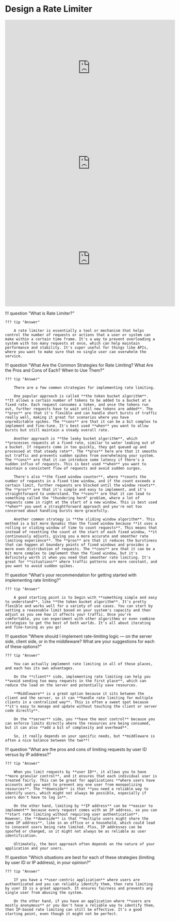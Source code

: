 # Design a Rate Limiter

<iframe width="560" height="315" src="https://www.youtube.com/embed/dpEOhfEEoyw?si=JQrqZowv67zSI1-_" title="YouTube video player" frameborder="0" allow="accelerometer; autoplay; clipboard-write; encrypted-media; gyroscope; picture-in-picture; web-share" referrerpolicy="strict-origin-when-cross-origin" allowfullscreen></iframe>

<iframe width="560" height="315" src="https://www.youtube.com/embed/SgWb6tWx3S8?si=1bpv6F1zIHVySY5x" title="YouTube video player" frameborder="0" allow="accelerometer; autoplay; clipboard-write; encrypted-media; gyroscope; picture-in-picture; web-share" referrerpolicy="strict-origin-when-cross-origin" allowfullscreen></iframe>

<iframe width="560" height="315" src="https://www.youtube.com/embed/VzW41m4USGs?si=RQLSy4FHTVo8LMea" title="YouTube video player" frameborder="0" allow="accelerometer; autoplay; clipboard-write; encrypted-media; gyroscope; picture-in-picture; web-share" referrerpolicy="strict-origin-when-cross-origin" allowfullscreen></iframe>

!!! question "What is Rate Limiter?"

    ??? tip "Answer"

        A rate limiter is essentially a tool or mechanism that helps control the number of requests or actions that a user or system can make within a certain time frame. It's a way to prevent overloading a system with too many requests at once, which can help maintain performance and stability. It's super useful for things like APIs, where you want to make sure that no single user can overwhelm the service.

!!! question "What Are the Common Strategies for Rate Limiting? What Are the Pros and Cons of Each? When to Use Them?"

    ??? tip "Answer"

        There are a few common strategies for implementing rate limiting. 
        
        One popular approach is called **the token bucket algorithm**. **It allows a certain number of tokens to be added to a bucket at a fixed rate. Each request consumes a token, and once the tokens run out, further requests have to wait until new tokens are added**. The **pros** are that it's flexible and can handle short bursts of traffic really well, making it great for scenarios where you have unpredictable spikes. The **cons** are that it can be a bit complex to implement and fine-tune. It's best used **when** you want to allow bursts but still maintain a steady overall rate.

        Another approach is **the leaky bucket algorithm**, which **processes requests at a fixed rate, similar to water leaking out of a bucket. If requests come in too quickly, they get queued up and processed at that steady rate**. The **pros** here are that it smooths out traffic and prevents sudden spikes from overwhelming your system. The **cons** are that it can introduce some latency if there's a sudden influx of requests. This is best used **when** you want to maintain a consistent flow of requests and avoid sudden surges.
        
        There's also **the fixed window counter**, where **counts the number of requests in a fixed time window, and if the count exceeds a certain limit, further requests are blocked until the window resets**. The **pros** are that it's simple and easy to implement, and it's straightforward to understand. The **cons** are that it can lead to something called the "thundering herd" problem, where a lot of requests come in right at the start of a new window. This is best used **when** you want a straightforward approach and you're not too concerned about handling bursts more gracefully.

        Another common strategy is **the sliding window algorithm**. This method is a bit more dynamic than the fixed window because **it uses a rolling or sliding window of time to count requests**. This means that instead of resetting the count at the start of each fixed window, **it continuously adjusts, giving you a more accurate and smoother rate limiting experience**. The **pros** are that it reduces the burstiness that can happen at boundary points of fixed windows and provides a more even distribution of requests. The **cons** are that it can be a bit more complex to implement than the fixed window, but it's definitely worth it when you need that smoother rate limiting. It's great for **situations** where traffic patterns are more constant, and you want to avoid sudden spikes.

!!! question "What's your recommendation for getting started with implementing rate limiting?"

    ??? tip "Answer"

        A good starting point is to begin with **something simple and easy to understand**, like **the token bucket algorithm**. It's pretty flexible and works well for a variety of use cases. You can start by setting a reasonable limit based on your system's capacity and then adjust as you see how it affects your traffic. Once you're comfortable, you can experiment with other algorithms or even combine strategies to get the best of both worlds. It's all about iterating and fine-tuning as you go!


!!! question "Where should I implement rate-limiting logic — on the server side, client side, or in the middleware? What are your suggestions for each of these options?"

    ??? tip "Answer"

        You can actually implement rate limiting in all of those places, and each has its own advantages.
        
        On the **client** side, implementing rate limiting can help you **avoid sending too many requests in the first place**, which can reduce the load on the server and potentially save resources.
        
        **Middleware** is a great option because it sits between the client and the server, so it can **handle rate limiting for multiple clients in a centralized way**. This is often a sweet spot because **it's easy to manage and update without touching the client or server code directly**.
        
        On the **server** side, you **have the most control** because you can enforce limits directly where the resources are being consumed, but it can also **add a bit of complexity and overhead**.
        
        So, it really depends on your specific needs, but **middleware is often a nice balance between the two**!

!!! question "What are the pros and cons of limiting requests by user ID versus by IP address?"

    ??? tip "Answer"

        When you limit requests by **user ID**, it allows you to have **more granular control**, and it ensures that each individual user is treated fairly. This can be great for applications **where users have accounts and you want to prevent any one user from monopolizing resources**. The **downside** is that **you need a reliable way to identify users, which might not always be possible, especially if users don't have to log in**.

        On the other hand, limiting by **IP address** can be **easier to implement** because every request comes with an IP address, so you can **start rate limiting without requiring user authentication**. However, the **downside** is that **multiple users might share the same IP address**, like in an office or a household, which could lead to innocent users being rate limited. Plus, IP addresses can be spoofed or changed, so it might not always be as reliable as user identification.
        
        Ultimately, the best approach often depends on the nature of your application and your users.

!!! question "Which situations are best for each of these strategies (limiting by user ID or IP address), in your opinion?"

    ??? tip "Answer"

        If you have a **user-centric application** where users are authenticated and you can reliably identify them, then rate limiting by user ID is a great approach. It ensures fairness and prevents any single user from abusing the system.
        
        On the other hand, if you have an application where **users are mostly anonymous** or you don't have a reliable way to identify them, then IP-based rate limiting can still be effective. It’s a good starting point, even though it might not be perfect.
